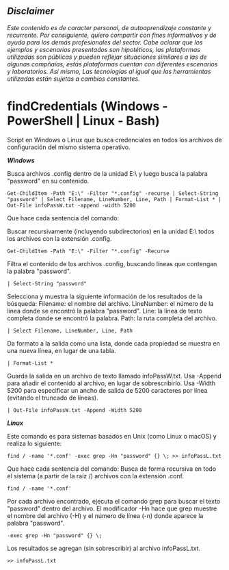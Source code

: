 ## *Disclaimer*

*Este contenido es de caracter personal, de autoaprendizaje constante y recurrente. Por consiguiente, quiero compartir con fines informativos y de ayuda  para los demás profesionales del sector. Cabe aclarar que los ejemplos y escenarios presentados son hipotéticos, las plataformas utilizadas son públicas y pueden reflejar situaciones similares a las de algunas compñaías, estás plataformas cuentan con diferentes escenarios y laboratorios. Así mismo, Las tecnologías al igual que las herramientas utilizadas están sujetas a cambios constantes.*

# findCredentials (Windows - PowerShell | Linux - Bash)

Script en Windows o Linux que busca credenciales en todos los archivos de configuración del mismo sistema operativo.

***Windows***

Busca archivos .config dentro de la unidad E:\ y luego busca la palabra "password" en su contenido.
  
    Get-ChildItem -Path "E:\" -Filter "*.config" -recurse | Select-String "password" | Select Filename, LineNumber, Line, Path | Format-List * | Out-File infoPassW.txt -append -width 5200

Que hace cada sentencia del comando:

  Buscar recursivamente (incluyendo subdirectorios) en la unidad E:\ todos los archivos con la extensión .config.
  
    Get-ChildItem -Path "E:\" -Filter "*.config" -Recurse

  Filtra el contenido de los archivos .config, buscando líneas que contengan la palabra "password".
  
    | Select-String "password"

  Selecciona y muestra la siguiente información de los resultados de la búsqueda:
  Filename: el nombre del archivo.
  LineNumber: el número de la línea donde se encontró la palabra "password".
  Line: la línea de texto completa donde se encontró la palabra.
  Path: la ruta completa del archivo.
  
    | Select Filename, LineNumber, Line, Path

  Da formato a la salida como una lista, donde cada propiedad se muestra en una nueva línea, en lugar de una tabla.
  
    | Format-List *

  Guarda la salida en un archivo de texto llamado infoPassW.txt.
  Usa -Append para añadir el contenido al archivo, en lugar de sobrescribirlo.
  Usa -Width 5200 para especificar un ancho de salida de 5200 caracteres por línea (evitando el truncado de líneas).
  
    | Out-File infoPassW.txt -Append -Width 5200



***Linux***

Este comando es para sistemas basados en Unix (como Linux o macOS) y realiza lo siguiente:

    find / -name '*.conf' -exec grep -Hn "password" {} \; >> infoPassL.txt

Que hace cada sentencia del comando:
  Busca de forma recursiva en todo el sistema (a partir de la raíz /) archivos con la extensión .conf.
  
    find / -name '*.conf'

  Por cada archivo encontrado, ejecuta el comando grep para buscar el texto "password" dentro del archivo. El modificador -Hn hace que grep muestre el nombre del archivo (-H) y el número de línea (-n) donde aparece la palabra "password".
  
    -exec grep -Hn "password" {} \;

  Los resultados se agregan (sin sobrescribir) al archivo infoPassL.txt.
  
    >> infoPassL.txt
